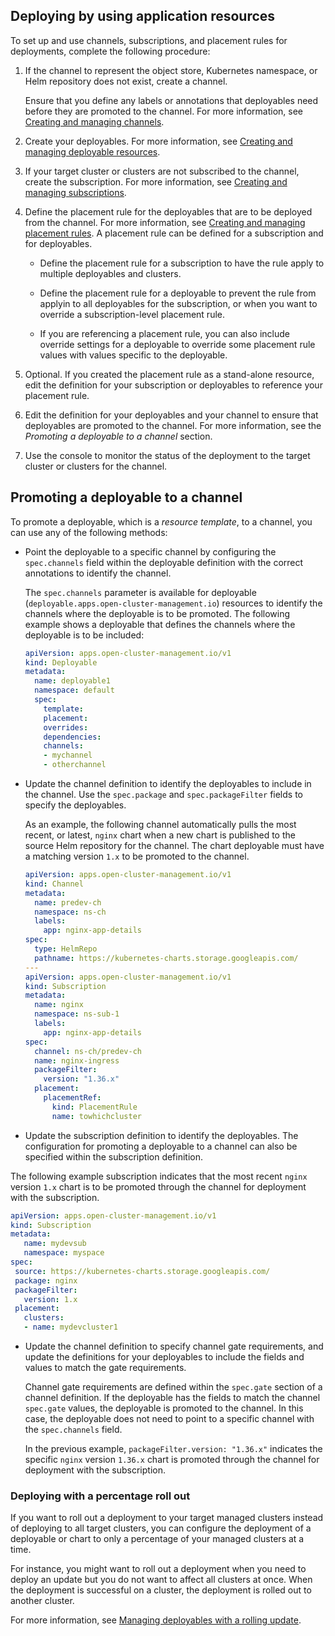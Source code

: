 ## Deploying by using application resources

To set up and use channels, subscriptions, and placement rules for deployments, complete the following procedure:

1. If the channel to represent the object store, Kubernetes namespace, or Helm repository does not exist, create a channel. 

   Ensure that you define any labels or annotations that deployables need before they are promoted to the channel. For more information, see [Creating and managing channels](managing_channels.md).

2. Create your deployables. For more information, see [Creating and managing deployable resources](managing_deployables.md).

3. If your target cluster or clusters are not subscribed to the channel, create the subscription. For more information, see [Creating and managing subscriptions](managing_subscriptions.md).

4. Define the placement rule for the deployables that are to be deployed from the channel. For more information, see [Creating and managing placement rules](managing_placement_rules.md). A placement rule can be defined for a subscription and for deployables. 

   - Define the placement rule for a subscription to have the rule apply to multiple deployables and clusters. 
  
   - Define the placement rule for a deployable to prevent the rule from applyin to all deployables for the subscription, or when you want to override a subscription-level placement rule. 
  
   - If you are referencing a placement rule, you can also include override settings for a deployable to override some placement rule values with values specific to the deployable.

5. Optional. If you created the placement rule as a stand-alone resource, edit the definition for your subscription or deployables to reference your placement rule.

6. Edit the definition for your deployables and your channel to ensure that deployables are promoted to the channel. For more information, see the _Promoting a deployable to a channel_ section.

7. Use the console to monitor the status of the deployment to the target cluster or clusters for the channel.

<!-- Brandi to remove per stop ship, return for GA ## Scheduling a deployment

If you need to deploy new or changed Helm charts or other resources during only specific times, you can define subscriptions for those resources to begin deployments during only those specific times. Alternatively, you can restrict deployments from beginning during specific time windows, such as to avoid unexpected deployments during peak business hours.

For more information, see [Scheduling resource deployments for a subscription](managing_subscriptions.md#subscription_timewindow). -->

## Promoting a deployable to a channel

To promote a deployable, which is a _resource template_, to a channel, you can use any of the following methods:

* Point the deployable to a specific channel by configuring the `spec.channels` field within the deployable definition with the correct annotations to identify the channel.

    The `spec.channels` parameter is available for deployable (`deployable.apps.open-cluster-management.io`) resources to identify the channels where the deployable is to be promoted. The following example shows a deployable that defines the channels where the deployable is to be included:

    ```yaml
    apiVersion: apps.open-cluster-management.io/v1
    kind: Deployable
    metadata:
      name: deployable1
      namespace: default
      spec:
        template:
        placement:
        overrides:
        dependencies:
        channels:
        - mychannel
        - otherchannel
    ```

* Update the channel definition to identify the deployables to include in the channel. Use the `spec.package` and `spec.packageFilter` fields to specify the deployables.

  As an example, the following channel automatically pulls the most recent, or latest, `nginx` chart when a new chart is published to the source Helm repository for the channel. The chart deployable must have a matching version `1.x` to be promoted to the channel.

    ```yaml
    apiVersion: apps.open-cluster-management.io/v1
    kind: Channel
    metadata:
      name: predev-ch
      namespace: ns-ch
      labels:
        app: nginx-app-details
    spec:
      type: HelmRepo
      pathname: https://kubernetes-charts.storage.googleapis.com/
    ---
    apiVersion: apps.open-cluster-management.io/v1
    kind: Subscription
    metadata:
      name: nginx
      namespace: ns-sub-1
      labels:
        app: nginx-app-details
    spec:
      channel: ns-ch/predev-ch
      name: nginx-ingress
      packageFilter:
        version: "1.36.x"
      placement:
        placementRef:
          kind: PlacementRule
          name: towhichcluster
    ```
    
* Update the subscription definition to identify the deployables. The configuration for promoting a deployable to a channel can also be specified within the subscription definition.

The following example subscription indicates that the most recent `nginx` version `1.x` chart is to be promoted through the channel for deployment with the subscription.

   ```yaml
   apiVersion: apps.open-cluster-management.io/v1
   kind: Subscription
   metadata:
      name: mydevsub
      namespace: myspace
   spec:
    source: https://kubernetes-charts.storage.googleapis.com/
    package: nginx
    packageFilter:
      version: 1.x
    placement:
      clusters:
      - name: mydevcluster1
   ```

* Update the channel definition to specify channel gate requirements, and update the definitions for your deployables to include the fields and values to match the gate requirements.

  Channel gate requirements are defined within the `spec.gate` section of a channel definition. If the deployable has the fields to match the channel `spec.gate` values, the deployable is promoted to the channel. In this case, the deployable does not need to point to a specific channel with the `spec.channels` field.

  In the previous example, `packageFilter.version: "1.36.x"` indicates the specific `nginx` version `1.36.x` chart is promoted through the channel for deployment with the subscription.

### Deploying with a percentage roll out  

If you want to roll out a deployment to your target managed clusters instead of deploying to all target clusters, you can configure the deployment of a deployable or chart to only a percentage of your managed clusters at a time. 

For instance, you might want to roll out a deployment when you need to deploy an update but you do not want to affect all clusters at once. When the deployment is successful on a cluster, the deployment is rolled out to another cluster.

For more information, see [Managing deployables with a rolling update](deployment_rollout.md).
